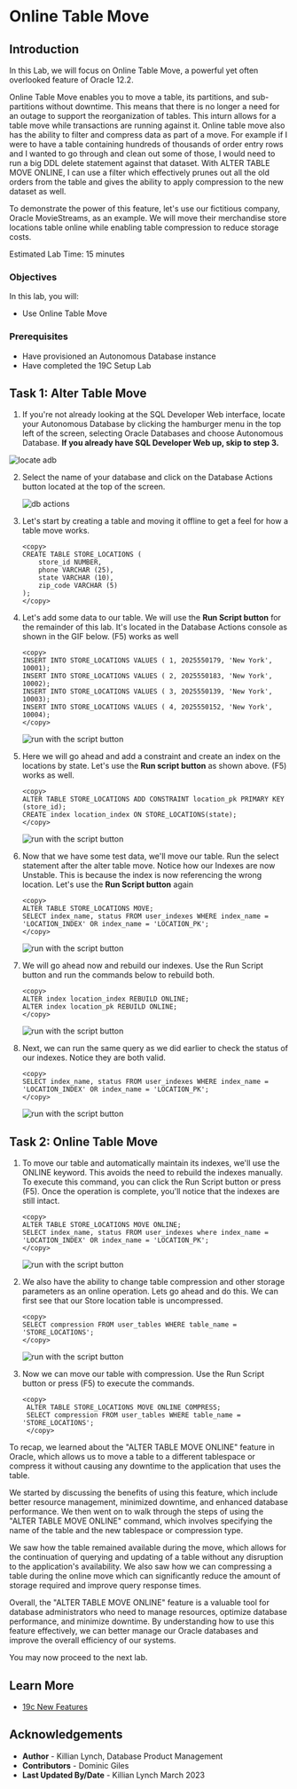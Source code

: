 # Online Table Move

## Introduction
In this Lab, we will focus on Online Table Move, a powerful yet often overlooked feature of Oracle 12.2.

Online Table Move enables you to move a table, its partitions, and sub-partitions without downtime. This means that there is no longer a need for an outage to support the reorganization of tables. This inturn allows for a table move while transactions are running against it. Online table move also has the ability to filter and compress data as part of a move. For example if I were to have a table containing hundreds of thousands of order entry rows and I wanted to go through and clean out some of those, I would need to run a big DDL delete statement against that dataset. With ALTER TABLE MOVE ONLINE, I can use a filter which effectively prunes out all the old orders from the table and gives the ability to apply compression to the new dataset as well. 

To demonstrate the power of this feature, let's use our fictitious company, Oracle MovieStreams, as an example. We will move their merchandise store locations table online while enabling table compression to reduce storage costs.


Estimated Lab Time: 15 minutes

### Objectives

In this lab, you will:
* Use Online Table Move

### Prerequisites
* Have provisioned an Autonomous Database instance
* Have completed the 19C Setup Lab


## Task 1: Alter Table Move
1. If you're not already looking at the SQL Developer Web interface, locate your Autonomous Database by clicking the hamburger menu in the top left of the screen, selecting Oracle Databases and choose Autonomous Database. **If you already have SQL Developer Web up, skip to step 3.**
 
  ![locate adb](./images/locate-adb.png " ")
 
2. Select the name of your database and click on the Database Actions button located at the top of the screen.

   ![db actions](./images/database-actions.png " ")

3. Let's start by creating a table and moving it offline to get a feel for how a table move works.

    ```
    <copy>
    CREATE TABLE STORE_LOCATIONS (
        store_id NUMBER,
        phone VARCHAR (25),
        state VARCHAR (10),
        zip_code VARCHAR (5)
    );
    </copy>
    ```

4. Let's add some data to our table. We will use the **Run Script button** for the remainder of this lab. It's located in the Database Actions console as shown in the GIF below. (F5) works as well

    ```
    <copy>
    INSERT INTO STORE_LOCATIONS VALUES ( 1, 2025550179, 'New York', 10001);
    INSERT INTO STORE_LOCATIONS VALUES ( 2, 2025550183, 'New York', 10002);
    INSERT INTO STORE_LOCATIONS VALUES ( 3, 2025550139, 'New York', 10003);
    INSERT INTO STORE_LOCATIONS VALUES ( 4, 2025550152, 'New York', 10004);
    </copy>
    ```
    ![run with the script button](./images/run-script.png)

5. Here we will go ahead and add a constraint and create an index on the locations by state. Let's use the **Run script button** as shown above. (F5) works as well.

    ```
    <copy>
    ALTER TABLE STORE_LOCATIONS ADD CONSTRAINT location_pk PRIMARY KEY (store_id);
    CREATE index location_index ON STORE_LOCATIONS(state);
    </copy>
    ```
    ![run with the script button](./images/state-index.png)


6. Now that we have some test data, we'll move our table. Run the select statement after the alter table move. Notice how our Indexes are now Unstable. This is because the index is now referencing the wrong location. Let's use the **Run Script button** again 

    ```
    <copy>
    ALTER TABLE STORE_LOCATIONS MOVE;
    SELECT index_name, status FROM user_indexes WHERE index_name = 'LOCATION_INDEX' OR index_name = 'LOCATION_PK';
    </copy>
    ```

    ![run with the script button](./images/unstable-index.png)

7. We will go ahead now and rebuild our indexes. Use the Run Script button and run the commands below to rebuild both.

    ```
    <copy>
    ALTER index location_index REBUILD ONLINE;
    ALTER index location_pk REBUILD ONLINE;
    </copy>
    ```

    ![run with the script button](./images/rebuild.png)

8. Next, we can run the same query as we did earlier to check the status of our indexes. Notice they are both valid. 
    ```
    <copy>
    SELECT index_name, status FROM user_indexes WHERE index_name = 'LOCATION_INDEX' OR index_name = 'LOCATION_PK';
    </copy>
    ```
    ![run with the script button](./images/valid.png)

## Task 2: Online Table Move

1. To move our table and automatically maintain its indexes, we'll use the ONLINE keyword. This avoids the need to rebuild the indexes manually. To execute this command, you can click the Run Script button or press (F5). Once the operation is complete, you'll notice that the indexes are still intact. 

    ```
   <copy>
    ALTER TABLE STORE_LOCATIONS MOVE ONLINE;
    SELECT index_name, status FROM user_indexes where index_name = 'LOCATION_INDEX' OR index_name = 'LOCATION_PK';
    </copy>
    ```
    ![run with the script button](./images/online.png)


2. We also have the ability to change table compression and other storage parameters as an online operation. Lets go ahead and do this. We can first see that our Store location table is uncompressed. 

    ```
    <copy>
    SELECT compression FROM user_tables WHERE table_name = 'STORE_LOCATIONS';
    </copy>
    ```
    ![run with the script button](./images/no-compression.png)

3. Now we can move our table with compression. Use the Run Script button or press (F5) to execute the commands.

   ```
   <copy>
    ALTER TABLE STORE_LOCATIONS MOVE ONLINE COMPRESS;
    SELECT compression FROM user_tables WHERE table_name = 'STORE_LOCATIONS';
    </copy>
    ```

 To recap, we learned about the "ALTER TABLE MOVE ONLINE" feature in Oracle, which allows us to move a table to a different tablespace or compress it without causing any downtime to the application that uses the table.

 We started by discussing the benefits of using this feature, which include better resource management, minimized downtime, and enhanced database performance. We then went on to walk through the steps of using the "ALTER TABLE MOVE ONLINE" command, which involves specifying the name of the table and the new tablespace or compression type.

 We saw how the table remained available during the move, which allows  for the continuation of querying and updating of a table without any disruption to the application's availability. We also saw how we can compressing a table during the online move which can significantly reduce the amount of storage required and improve query response times.

Overall, the "ALTER TABLE MOVE ONLINE" feature is a valuable tool for database administrators who need to manage resources, optimize database performance, and minimize downtime. By understanding how to use this feature effectively, we can better manage our Oracle databases and improve the overall efficiency of our systems.

 You may now proceed to the next lab.

## Learn More
- [19c New Features](https://docs.oracle.com/en/database/oracle/oracle-database/19/newft/new-features.html#GUID-5490FE65-562B-49DC-9246-661592C630F9)


## Acknowledgements

* **Author** - Killian Lynch, Database Product Management
* **Contributors** - Dominic Giles 
* **Last Updated By/Date** - Killian Lynch March 2023